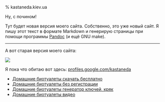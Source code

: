 % kastaneda.kiev.ua

Ну, с почином!

Тут будет новая версия моего сайта. Собственно, это уже новый сайт.
Я пишу этот текст в формате Markdown и генерирую страницы при помощи
программы [Pandoc](http://johnmacfarlane.net/pandoc/) (и ещё GNU make).

-----

А вот старая версия моего сайта:

<img src="https://lh5.googleusercontent.com/--FqaeIYnz7Y/AAAAAAAAAAI/AAAAAAAAAQo/97oVD20C_w8/photo.jpg?sz=200" />

Я пока что обитаю вот здесь: [profiles.google.com/kastaneda](https://plus.google.com/101700868630803601700/about)

 * [Домашние биотуалеты скачать бесплатно][1]
 * [Домашние биотуалеты без регистрации][1]
 * [Домашние биотуалеты генератор ключей, кряк][1]
 * [Домашние биотуалеты видео][1]

[1]: http://lleo.me/dnevnik/2011/10/12.html

<script src="http://www.google-analytics.com/ga.js" type="text/javascript"></script>
<script type="text/javascript">
    try {
        var pageTracker = _gat._getTracker("UA-7610138-1");
        pageTracker._trackPageview();
    } catch(err) { }
</script>
